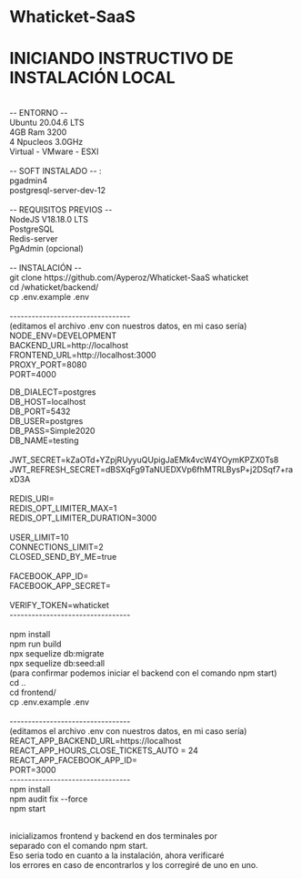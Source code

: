 # Whaticket-SaaS
<h1> INICIANDO INSTRUCTIVO DE INSTALACIÓN LOCAL </h1> <br>
-- ENTORNO --<br>
  Ubuntu 20.04.6 LTS<br>
  4GB Ram 3200<br>
  4 Npucleos 3.0GHz<br>
  Virtual - VMware - ESXI<br>
  <br>
  -- SOFT INSTALADO -- :<br>
  pgadmin4<br>
  postgresql-server-dev-12<br>
  <br>
-- REQUISITOS PREVIOS --<br>
  NodeJS V18.18.0 LTS<br>
  PostgreSQL<br>
  Redis-server<br>
  PgAdmin (opcional)<br>
  <br>
-- INSTALACIÓN --<br>
git clone https://github.com/Ayperoz/Whaticket-SaaS whaticket<br>
cd /whaticket/backend/<br>
cp .env.example .env<br>
<br>
---------------------------------<br>
(editamos el archivo .env con nuestros datos, en mi caso sería)<br>
NODE_ENV=DEVELOPMENT<br>
BACKEND_URL=http://localhost<br>
FRONTEND_URL=http://localhost:3000<br>
PROXY_PORT=8080<br>
PORT=4000<br>

DB_DIALECT=postgres<br>
DB_HOST=localhost<br>
DB_PORT=5432<br>
DB_USER=postgres<br>
DB_PASS=Simple2020<br>
DB_NAME=testing<br>
<br>
JWT_SECRET=kZaOTd+YZpjRUyyuQUpigJaEMk4vcW4YOymKPZX0Ts8<br>
JWT_REFRESH_SECRET=dBSXqFg9TaNUEDXVp6fhMTRLBysP+j2DSqf7+raxD3A<br>
<br>
REDIS_URI=<br>
REDIS_OPT_LIMITER_MAX=1<br>
REDIS_OPT_LIMITER_DURATION=3000<br>
<br>
USER_LIMIT=10<br>
CONNECTIONS_LIMIT=2<br>
CLOSED_SEND_BY_ME=true<br>
<br>
FACEBOOK_APP_ID=<br>
FACEBOOK_APP_SECRET=<br>
<br>
VERIFY_TOKEN=whaticket<br>
---------------------------------<br>
<br>
npm install<br>
npm run build<br>
npx sequelize db:migrate<br>
npx sequelize db:seed:all<br>
(para confirmar podemos iniciar el backend con el comando npm start)<br>
cd ..<br>
cd frontend/<br>
cp .env.example .env<br>
<br>
---------------------------------<br>
(editamos el archivo .env con nuestros datos, en mi caso sería)<br>
REACT_APP_BACKEND_URL=https://localhost<br>
REACT_APP_HOURS_CLOSE_TICKETS_AUTO = 24<br>
REACT_APP_FACEBOOK_APP_ID=<br>
PORT=3000<br>
---------------------------------<br>
npm install<br>
npm audit fix --force<br>
npm start<br>
<br>

inicializamos frontend y backend en dos terminales por<br> separado con el comando npm start.<br>
Eso seria todo en cuanto a la instalación, ahora verificaré<br> los errores en caso de encontrarlos y los corregiré de uno en uno.


